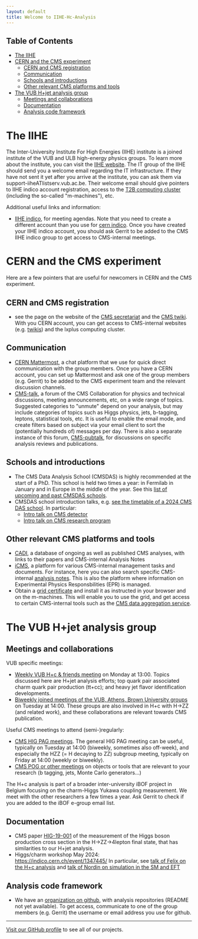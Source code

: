 ```yaml
---
layout: default
title: Welcome to IIHE-Hc-Analysis
---
```


## Table of Contents
- [The IIHE](#the-iihe)
- [CERN and the CMS experiment](#cern-and-the-cms-experiment)
  - [CERN and CMS registration](#cern-and-cms-registration)
  - [Communication](#communication)
  - [Schools and introductions](#schools-and-introductions)
  - [Other relevant CMS platforms and tools](#other-relevant-cms-platforms-and-tools)
- [The VUB H+jet analysis group](#the-vub-h-jet-analysis-group)
  - [Meetings and collaborations](#meetings-and-collaborations)
  - [Documentation](#documentation)
  - [Analysis code framework](#analysis-code-framework)


<!--
*Current group members:*
#- PhD students: Felix Heyen, Nordin Breugelmans, Saranya Nandakumar, Chirayu Gupta
#- Master student: Stef Duponcheel
#- Postdoc: Gerrit Van Onsem
#- Professors: Michael Tytgat, Jorgen D'Hondt
-->

# **The IIHE**

The Inter-University Institute For High Energies (IIHE) institute is a joined institute of the VUB and ULB high-energy physics groups. To learn more about the institute, you can visit the [IIHE website](https://iihe.ac.be/). 
The IT group of the IIHE should send you a welcome email regarding the IT infrastructure. If they have not sent it yet after you arrive at the institute, you can ask them via support-iiheATlistserv.vub.ac.be. Their welcome email should give pointers to IIHE indico account registration, access to the [T2B computing cluster](https://t2bwiki.iihe.ac.be/First_access_to_t2b) (including the so-called "m-machines"), etc. 

Additional useful links and information:
- [IIHE indico](https://indico.iihe.ac.be/), for meeting agendas. Note that you need to create a different account than you use for [cern indico](https://indico.cern.ch/category/6803/). Once you have created your IIHE indico account, you should ask Gerrit to be added to the CMS IIHE indico group to get access to CMS-internal meetings.


# **CERN and the CMS experiment**

Here are a few pointers that are useful for newcomers in CERN and the CMS experiment.

## CERN and CMS registration
- see the page on the website of the [CMS secretariat](https://cms-secretariat.web.cern.ch/cms-registration-and-computing-account#) and the [CMS twiki]([https://twiki.cern.ch/twiki/bin/view/CMSPublic/WorkBookGetAccount). With you CERN account, you can get access to CMS-internal websites (e.g. [twikis](https://twiki.cern.ch/twiki/bin/viewauth/CMS)) and the lxplus computing cluster. 

## Communication
- [CERN Mattermost](https://mattermost.web.cern.ch), a chat platform that we use for quick direct communication with the group members. Once you have a CERN account, you can set up Mattermost and ask one of the group members (e.g. Gerrit) to be added to the CMS experiment team and the relevant discussion channels.
- [CMS-talk](https://cms-talk.web.cern.ch/), a forum of the CMS Collaboration for physics and technical discussions, meeting announcements, etc, on a wide range of topics. Suggested categories to "unmute" depend on your analysis, but may include categories of topics such as Higgs physics, jets, b-tagging, leptons, statistical tools, etc. It is useful to enable the email mode, and create filters based on subject via your email client to sort the (potentially hundreds of) messages per day. There is also a separate instance of this forum, [CMS-pubtalk](https://cms-pub-talk.web.cern.ch/), for discussions on specific analysis reviews and publications.

## Schools and introductions
- The CMS Data Analysis School (CMSDAS) is highly recommended at the start of a PhD. This school is held two times a year: in Fermilab in January and in Europe in the middle of the year. See this [list of upcoming and past CMSDAS schools](https://twiki.cern.ch/twiki/bin/view/CMS/CMSschoolsCommittee).
- CMSDAS school introduction talks, e.g. [see the timetable of a 2024 CMS DAS school](https://indico.cern.ch/event/1388937/overview). In particular:
  - [Intro talk on CMS detector](https://indico.cern.ch/event/1388937/timetable/#3-plenary-talk-cms-detector)
  - [Intro talk on CMS research program](https://indico.cern.ch/event/1388937/timetable/#4-plenary-talk-cms-physics-pro)

## Other relevant CMS platforms and tools
- [CADI](https://cms.cern.ch/iCMS/analysisadmin/cadilines), a database of ongoing as well as published CMS analyses, with links to their papers and CMS-internal Analysis Notes
- [iCMS](https://icms.cern.ch/tools/), a platform for various CMS-internal management tasks and documents. For instance, here you can also search specific CMS-internal [analysis notes](https://icms.cern.ch/tools/publications/notes/entries/AN/). This is also the platform where information on Experimental Physics Responsbilities (EPR) is managed.
- Obtain a [grid certificate](https://t2bwiki.iihe.ac.be/Getting_a_certificate_for_the_T2) and install it as instructed in your browser and on the m-machines. This will enable you to use the grid, and get access to certain CMS-internal tools such as the [CMS data aggregation service](https://cmsweb.cern.ch/das/).  

# **The VUB H+jet analysis group**

## Meetings and collaborations
VUB specific meetings:
- [Weekly VUB H+c & friends meeting](https://indico.iihe.ac.be/category/1/search?q=H%2Bc) on Monday at 13:00. Topics discussed here are H+jet analysis efforts; top quark pair associated charm quark pair production (tt+cc); and heavy jet flavor identification developments.
- [Biweekly joined meetings of the VUB, Athens, Brown University groups](https://indico.cern.ch/category/7320/search?q=H%2Bc+with+H-%3EZZ) on Tuesday at 14:00. These groups are also involved in H+c with H->ZZ (and related work), and these collaborations are relevant towards CMS publication.

Useful CMS meetings to attend (semi-)regularly:
- [CMS HIG PAG meetings](https://indico.cern.ch/category/26/). The general HIG PAG meeting can be useful, typically on Tuesday at 14:00 (biweekly, sometimes also off-week), and especially the HZZ (= H decaying to ZZ) subgroup meeting, typically on Friday at 14:00 (weekly or biweekly).
- [CMS POG or other meetings](https://indico.cern.ch/category/6803/) on objects or tools that are relevant to your research (b tagging, jets, Monte Carlo generators...)

The H+c analysis is part of a broader inter-university iBOF project in Belgium focusing on the charm-Higgs Yukawa coupling measurement. We meet with the other researchers a few times a year. Ask Gerrit to check if you are added to the iBOF e-group email list.

## Documentation
- CMS paper [HIG-19-001](https://arxiv.org/abs/2103.04956) of the measurement of the Higgs boson production cross section in the H->ZZ->4lepton final state, that has similarities to our H+jet analysis.
- Higgs/charm workshop May 2024: https://indico.cern.ch/event/1347445/ 
  In particular, see [talk of Felix on the H+c analysis](https://indico.cern.ch/event/1347445/contributions/5900707/)
  and [talk of Nordin on simulation in the SM and EFT](https://indico.cern.ch/event/1347445/contributions/5857938/)

## Analysis code framework
- We have an [organization on github](https://github.com/IIHE-Hc-Analysis), with analysis repositories (README not yet available). To get access, communicate to one of the group members (e.g. Gerrit) the username or email address you use for github.

---

[Visit our GitHub profile](https://github.com/IIHE-Hc-Analysis) to see all of our projects.
